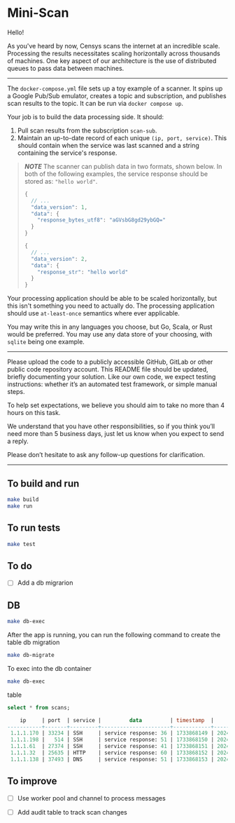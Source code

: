 # Mini-Scan

Hello!

As you've heard by now, Censys scans the internet at an incredible scale. Processing the results necessitates scaling horizontally across thousands of machines. One key aspect of our architecture is the use of distributed queues to pass data between machines.

---

The `docker-compose.yml` file sets up a toy example of a scanner. It spins up a Google Pub/Sub emulator, creates a topic and subscription, and publishes scan results to the topic. It can be run via `docker compose up`.

Your job is to build the data processing side. It should:
1. Pull scan results from the subscription `scan-sub`.
2. Maintain an up-to-date record of each unique `(ip, port, service)`. This should contain when the service was last scanned and a string containing the service's response.

> **_NOTE_**
The scanner can publish data in two formats, shown below. In both of the following examples, the service response should be stored as: `"hello world"`.
> ```javascript
> {
>   // ...
>   "data_version": 1,
>   "data": {
>     "response_bytes_utf8": "aGVsbG8gd29ybGQ="
>   }
> }
>
> {
>   // ...
>   "data_version": 2,
>   "data": {
>     "response_str": "hello world"
>   }
> }
> ```

Your processing application should be able to be scaled horizontally, but this isn't something you need to actually do. The processing application should use `at-least-once` semantics where ever applicable.

You may write this in any languages you choose, but Go, Scala, or Rust would be preferred. You may use any data store of your choosing, with `sqlite` being one example.

--- 

Please upload the code to a publicly accessible GitHub, GitLab or other public code repository account.  This README file should be updated, briefly documenting your solution. Like our own code, we expect testing instructions: whether it’s an automated test framework, or simple manual steps.

To help set expectations, we believe you should aim to take no more than 4 hours on this task.

We understand that you have other responsibilities, so if you think you’ll need more than 5 business days, just let us know when you expect to send a reply.

Please don’t hesitate to ask any follow-up questions for clarification.

---

## To build and run

```bash
make build
make run
```

## To run tests

```bash
make test
```
## To do
- [ ] Add a db migrarion

## DB
```bash
make db-exec
```

After the app is running, you can run the following command to create the table
db migration
```bash
make db-migrate
```

To exec into the db container
```bash
make db-exec
```

table
```sql
select * from scans;
```

```sql
    ip     | port  | service |         data         | timestamp  |          created_at           |          updated_at           
-----------+-------+---------+----------------------+------------+-------------------------------+-------------------------------
 1.1.1.170 | 33234 | SSH     | service response: 36 | 1733868149 | 2024-12-10 22:02:29.271887+00 | 2024-12-10 22:02:29.270444+00
 1.1.1.198 |   514 | SSH     | service response: 51 | 1733868150 | 2024-12-10 22:02:30.26541+00  | 2024-12-10 22:02:30.264492+00
 1.1.1.61  | 27374 | SSH     | service response: 41 | 1733868151 | 2024-12-10 22:02:31.251701+00 | 2024-12-10 22:02:31.250794+00
 1.1.1.32  | 25635 | HTTP    | service response: 60 | 1733868152 | 2024-12-10 22:02:32.243768+00 | 2024-12-10 22:02:32.242632+00
 1.1.1.138 | 37493 | DNS     | service response: 51 | 1733868153 | 2024-12-10 22:02:33.252666+00 | 2024-12-10 22:02:33.252266+00
```

## To improve
- [ ] Use worker pool and channel to process messages
- [ ] Add audit table to track scan changes

